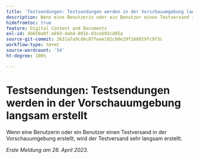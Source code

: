 ```yaml
---
title: 'Testsendungen: Testsendungen werden in der Vorschauumgebung langsam erstellt'
description: Wenn eine Benutzerin oder ein Benutzer einen Testversand in der Vorschauumgebung erstellt, wird der Testversand sehr langsam erstellt.
hidefromtoc: true
feature: Digital Content and Documents
exl-id: 4b659a0f-a693-4ebd-801b-d3ceb93cd85a
source-git-commit: 2631a7a9cd6c07feae192cb0e29f168929fc9f3c
workflow-type: tm+mt
source-wordcount: '54'
ht-degree: 100%

---
```


# Testsendungen: Testsendungen werden in der Vorschauumgebung langsam erstellt

<!--This article is by request. Article is on WF and WFP TOCs-->

Wenn eine Benutzerin oder ein Benutzer einen Testversand in der Vorschauumgebung erstellt, wird der Testversand sehr langsam erstellt.

_Erste Meldung am 26. April 2023._
